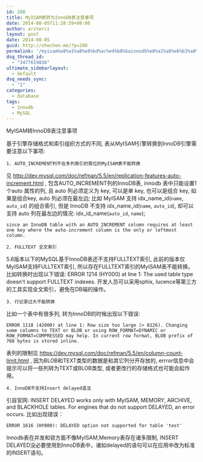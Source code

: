 ```yaml
---
id: 280
title: MyISAM表转为InnoDB表注意事项
date: 2014-08-05T11:28:59+08:00
author: arstercz
layout: post
date: 2014-08-05
guid: http://zhechen.me/?p=280
permalink: '/myisam%e8%a1%a8%e8%bd%ac%e4%b8%bainnodb%e8%a1%a8%e6%b3%a8%e6%84%8f%e4%ba%8b%e9%a1%b9/'
dsq_thread_id:
  - "3477619836"
ultimate_sidebarlayout:
  - default
dsq_needs_sync:
  - "1"
categories:
  - database
tags:
  - innodb
  - MySQL
---
```

MyISAM转InnoDB表注意事项

基于引擎存储格式和索引组织方式的不同, 表从MyISAM引擎转换到InnoDB引擎需要注意以下事项:
```
1. AUTO_INCREMENT列不在多列索引的首位的MyISAM表不能转换
```
见 <a href="http://dev.mysql.com/doc/refman/5.5/en/replication-features-auto-increment.html">http://dev.mysql.com/doc/refman/5.5/en/replication-features-auto-increment.html</a> , 包含AUTO_INCREMENT列的InnoDB表, innodb 表中只能设置1个auto 属性的列, 且 auto 列必须定义为 key, 可以是单 key, 也可以是组合 key, 如果是组合key, auto 列必须在最左边; 比如 MyISAM 支持 idx_name_id(`name`, `auto_id`) 的组合索引, 但是 InnoDB 不支持 idx_name_id(`name`, `auto_id`), 却可以支持 auto 列在最左边的情况: idx_id_name(`auto_id`, `name`);
<!--more-->
```
since an InnoDB table with an AUTO_INCREMENT column requires at least one key where the auto-increment column is the only or leftmost column. 
```
```
2. FULLTEXT 全文索引
```
5.6版本以下的MySQL基于InnoDB表还不支持FULLTEXT索引, 此前的版本仅MyISAM支持FULLTEXT索引, 所以存在FULLTEXT索引的MyISAM表不能转换。比如转换时出现以下错误: ERROR 1214 (HY000) at line 1: The used table type doesn't support FULLTEXT indexes. 开发人员可以采用sphix, lucence等第三方的工具实现全文索引，避免在DB端的操作。
```
3. 行记录过大不能转换
```
比如一个表中有很多列, 转为InnoDB的时候出现以下错误:
```
ERROR 1118 (42000) at line 1: Row size too large (> 8126). Changing some columns to TEXT or BLOB or using ROW_FORMAT=DYNAMIC or ROW_FORMAT=COMPRESSED may help. In current row format, BLOB prefix of 768 bytes is stored inline.
```
表列的限制见 <a href="https://dev.mysql.com/doc/refman/5.5/en/column-count-limit.html">https://dev.mysql.com/doc/refman/5.5/en/column-count-limit.html</a> , 因为BLOB和TEXT类型的数据是和其它列分开存放的, errror信息中会提示可以将一些列转为TEXT或BLOB类型, 或者更改行的存储格式也可能会起作用。
```
4. InnoDB不支持Insert delayed语法
```
引自官网: INSERT DELAYED works only with MyISAM, MEMORY, ARCHIVE, and BLACKHOLE tables. For engines that do not support DELAYED, an error occurs.
比如出现错误：
```
ERROR 1616 (HY000): DELAYED option not supported for table 'test'
```
Innodb表在并发和锁方面不像MyISAM,Memory表存在诸多限制, INSERT DELAYED没必要使用到InnoDB表中，诸如delayed的语句可以在应用中改为标准的INSERT语句。

